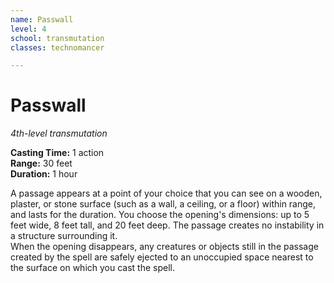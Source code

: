 ```yaml
---
name: Passwall
level: 4
school: transmutation
classes: technomancer

---
```


# Passwall

_4th-level transmutation_ 

**Casting Time:** 1 action    
**Range:** 30 feet    
**Duration:** 1 hour 

A passage appears at a point of your choice that you can see on a wooden, plaster, or stone surface (such as a wall, a ceiling, or a floor) within range, and lasts for the duration. You choose the opening's dimensions: up to 5 feet wide, 8 feet tall, and 20 feet deep. The passage creates no instability in a structure surrounding it.    
When the opening disappears, any creatures or objects still in the passage created by the spell are safely ejected to an unoccupied space nearest to the surface on which you cast the spell.